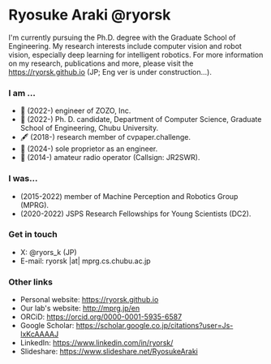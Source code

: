 # Ryosuke Araki @ryorsk
I'm currently pursuing the Ph.D. degree with the Graduate School of Engineering. My research interests include computer vision and robot vision, especially deep learning for intelligent robotics. For more information on my research, publications and more, please visit the https://ryorsk.github.io (JP; Eng ver is under construction...).

### I am ...
- 🏢 (2022-) engineer of ZOZO, Inc.
- 🏫 (2022-) Ph. D. candidate, Department of Computer Science, Graduate School of Engineering, Chubu University.
- 🖋️ (2018-) research member of cvpaper.challenge.
- 🤝 (2024-) sole proprietor as an engineer.
- 📡 (2014-) amateur radio operator (Callsign: JR2SWR).

### I was...
- (2015-2022) member of Machine Perception and Robotics Group (MPRG).
- (2020-2022) JSPS Research Fellowships for Young Scientists (DC2).

### Get in touch
- X: @ryors_k (JP)
- E-mail: ryorsk |at| mprg.cs.chubu.ac.jp

### Other links
- Personal website: https://ryorsk.github.io
- Our lab's website: http://mprg.jp/en
- ORCiD: https://orcid.org/0000-0001-5935-6587
- Google Scholar: https://scholar.google.co.jp/citations?user=Js-lxKcAAAAJ
- LinkedIn: https://www.linkedin.com/in/ryorsk/
- Slideshare: https://www.slideshare.net/RyosukeAraki

<!--
**ryorsk/ryorsk** is a ✨ _special_ ✨ repository because its `README.md` (this file) appears on your GitHub profile.

Here are some ideas to get you started:

- 🔭 I’m currently working on ...
- 🌱 I’m currently learning ...
- 👯 I’m looking to collaborate on ...
- 🤔 I’m looking for help with ...
- 💬 Ask me about ...
- 📫 How to reach me: ...
- 😄 Pronouns: ...
- ⚡ Fun fact: ...
-->
